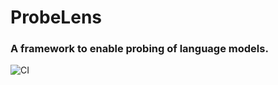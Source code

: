 # ProbeLens
### A framework to enable probing of language models.
![CI](https://github.com/sharanry/probe-lens/actions/workflows/ci.yaml/badge.svg)
